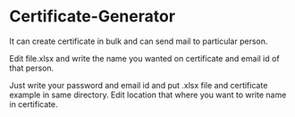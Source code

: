 # Certificate-Generator
It can create certificate in bulk and can send mail to particular person.

Edit file.xlsx and write the name you wanted on certificate and email id of that person.

Just write your password and email id and put .xlsx file and certificate example in same directory. 
Edit location that where you want to write name in certificate.
